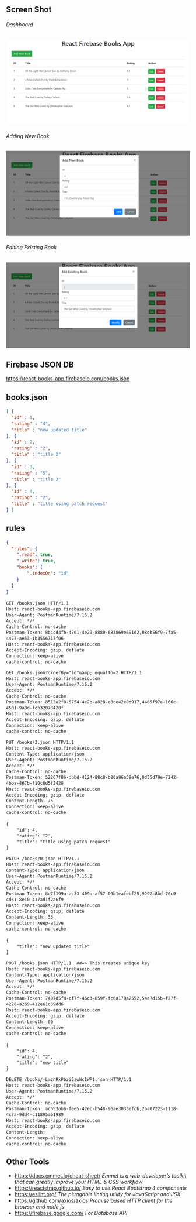 ## Screen Shot
###### Dashboard
![Dashboard](https://raw.githubusercontent.com/ritesh28393/React-Firebase-Books-App/master/ScreenShot/Dashboard.png "Book Table Dashboard")
###### Adding New Book
![Add New Book](https://raw.githubusercontent.com/ritesh28393/React-Firebase-Books-App/master/ScreenShot/Add_New_Book.png "Add New Book")
###### Editing Existing Book
![Modify Existing Book](https://raw.githubusercontent.com/ritesh28393/React-Firebase-Books-App/master/ScreenShot/Modify_Existing_Book.png "Modify Existing Book")
## Firebase JSON DB
https://react-books-app.firebaseio.com/books.json
## books.json
```json
[ {
  "id" : 1,
  "rating" : "4",
  "title" : "new updated title"
}, {
  "id" : 2,
  "rating" : "2",
  "title" : "title 2"
}, {
  "id" : 3,
  "rating" : "5",
  "title" : "title 3"
}, {
  "id" : 4,
  "rating" : "2",
  "title" : "title using patch request"
} ]
```
## rules
```json
{
  "rules": {
    ".read": true,
    ".write": true,
    "books": {
    	".indexOn": "id"
    }
  }
}
```
```http
GET /books.json HTTP/1.1
Host: react-books-app.firebaseio.com  
User-Agent: PostmanRuntime/7.15.2  
Accept: */*  
Cache-Control: no-cache  
Postman-Token: 8b4cd4fb-4761-4e20-8880-683869e691d2,08eb56f9-7fa5-4477-ae53-1b3556717f06  
Host: react-books-app.firebaseio.com  
Accept-Encoding: gzip, deflate  
Connection: keep-alive  
cache-control: no-cache  
```
```http
GET /books.json?orderBy="id"&amp; equalTo=2 HTTP/1.1
Host: react-books-app.firebaseio.com
User-Agent: PostmanRuntime/7.15.2
Accept: */*
Cache-Control: no-cache
Postman-Token: 8512a2f8-5754-4e2b-a828-e8ce42e0d917,4465f97e-166c-4501-9a8d-fcb32078420f
Host: react-books-app.firebaseio.com
Accept-Encoding: gzip, deflate
Connection: keep-alive
cache-control: no-cache
```
```http
PUT /books/3.json HTTP/1.1
Host: react-books-app.firebaseio.com
Content-Type: application/json
User-Agent: PostmanRuntime/7.15.2
Accept: */*
Cache-Control: no-cache
Postman-Token: 52267f06-dbbd-4124-88c8-b80a96a39e76,0d35d79e-7242-4bba-867b-f10c8d5f2428
Host: react-books-app.firebaseio.com
Accept-Encoding: gzip, deflate
Content-Length: 76
Connection: keep-alive
cache-control: no-cache

{
    "id": 4,
    "rating": "2",
    "title": "title using patch request"
}
```
```http
PATCH /books/0.json HTTP/1.1
Host: react-books-app.firebaseio.com
Content-Type: application/json
User-Agent: PostmanRuntime/7.15.2
Accept: */*
Cache-Control: no-cache
Postman-Token: 8c7f199a-ac33-409a-af57-09b1eafebf25,9292c8bd-70c0-4d51-8e10-417ad1f2a6f9
Host: react-books-app.firebaseio.com
Accept-Encoding: gzip, deflate
Content-Length: 33
Connection: keep-alive
cache-control: no-cache

{
	"title": "new updated title"
}
```
```http
POST /books.json HTTP/1.1  ##=> This creates unique key
Host: react-books-app.firebaseio.com
Content-Type: application/json
User-Agent: PostmanRuntime/7.15.2
Accept: */*
Cache-Control: no-cache
Postman-Token: 7407d5f8-cf7f-46c3-859f-fc6a178a2552,54a7d15b-f27f-4226-a269-412e61c69dd6
Host: react-books-app.firebaseio.com
Accept-Encoding: gzip, deflate
Content-Length: 60
Connection: keep-alive
cache-control: no-cache

{
    "id": 4,
    "rating": "2",
    "title": "new title"
}
```
```http
DELETE /books/-LmznRxPbzi5zwWcIWP1.json HTTP/1.1
Host: react-books-app.firebaseio.com
User-Agent: PostmanRuntime/7.15.2
Accept: */*
Cache-Control: no-cache
Postman-Token: ac6536b6-fee5-42ec-b548-96ae3033efcb,2ba07223-1118-4c7a-9dd4-c11895a61989
Host: react-books-app.firebaseio.com
Accept-Encoding: gzip, deflate
Content-Length: 
Connection: keep-alive
cache-control: no-cache
```
## Other Tools
- <https://docs.emmet.io/cheat-sheet/>  *Emmet is a web-developer’s toolkit that can greatly improve your HTML & CSS workflow*
- <https://reactstrap.github.io/>  *Easy to use React Bootstrap 4 components*
- <https://eslint.org/>  *The pluggable linting utility for JavaScript and JSX*
- <https://github.com/axios/axios>  *Promise based HTTP client for the browser and node.js*
- <https://firebase.google.com/>  *For Database API*